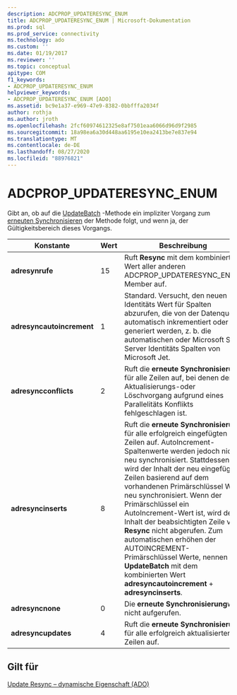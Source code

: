 ```yaml
---
description: ADCPROP_UPDATERESYNC_ENUM
title: ADCPROP_UPDATERESYNC_ENUM | Microsoft-Dokumentation
ms.prod: sql
ms.prod_service: connectivity
ms.technology: ado
ms.custom: ''
ms.date: 01/19/2017
ms.reviewer: ''
ms.topic: conceptual
apitype: COM
f1_keywords:
- ADCPROP_UPDATERESYNC_ENUM
helpviewer_keywords:
- ADCPROP_UPDATERESYNC_ENUM [ADO]
ms.assetid: bc9e1a37-e969-47e9-8382-0bbfffa2034f
author: rothja
ms.author: jroth
ms.openlocfilehash: 2fcf60974612325e8af7501eaa6066d96d9f2985
ms.sourcegitcommit: 18a98ea6a30d448aa6195e10ea2413be7e837e94
ms.translationtype: MT
ms.contentlocale: de-DE
ms.lasthandoff: 08/27/2020
ms.locfileid: "88976821"
---
```

# <a name="adcprop_updateresync_enum"></a>ADCPROP_UPDATERESYNC_ENUM
Gibt an, ob auf die [UpdateBatch](./updatebatch-method.md) -Methode ein impliziter Vorgang zum [erneuten Synchronisieren](./resync-method.md) der Methode folgt, und wenn ja, der Gültigkeitsbereich dieses Vorgangs.  
  
|Konstante|Wert|Beschreibung|  
|--------------|-----------|-----------------|  
|**adresynrufe**|15|Ruft **Resync** mit dem kombinierten Wert aller anderen ADCPROP_UPDATERESYNC_ENUM Member auf.|  
|**adresyncautoincrement**|1|Standard. Versucht, den neuen Identitäts Wert für Spalten abzurufen, die von der Datenquelle automatisch inkrementiert oder generiert werden, z. b. die automatischen oder Microsoft SQL Server Identitäts Spalten von Microsoft Jet.|  
|**adresyncconflicts**|2|Ruft die **erneute Synchronisierung** für alle Zeilen auf, bei denen der Aktualisierungs-oder Löschvorgang aufgrund eines Parallelitäts Konflikts fehlgeschlagen ist.|  
|**adresyncinserts**|8|Ruft die **erneute Synchronisierung** für alle erfolgreich eingefügten Zeilen auf. AutoIncrement-Spaltenwerte werden jedoch nicht neu synchronisiert. Stattdessen wird der Inhalt der neu eingefügten Zeilen basierend auf dem vorhandenen Primärschlüssel Wert neu synchronisiert. Wenn der Primärschlüssel ein AutoIncrement-Wert ist, wird der Inhalt der beabsichtigten Zeile von **Resync** nicht abgerufen. Zum automatischen erhöhen der AUTOINCREMENT-Primärschlüssel Werte, nennen Sie **UpdateBatch** mit dem kombinierten Wert **adresyncautoincrement**  +  **adresyncinserts**.|  
|**adresyncnone**|0|Die **erneute Synchronisierung**wird nicht aufgerufen.|  
|**adresyncupdates**|4|Ruft die **erneute Synchronisierung** für alle erfolgreich aktualisierten Zeilen auf.|  
  
## <a name="applies-to"></a>Gilt für  
 [Update Resync – dynamische Eigenschaft (ADO)](./update-resync-property-dynamic-ado.md)